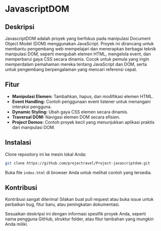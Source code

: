 # JavascriptDOM

## Deskripsi

JavascriptDOM adalah proyek yang berfokus pada manipulasi Document Object Model (DOM) menggunakan JavaScript. Proyek ini dirancang untuk membantu pengembang web mempelajari dan menerapkan berbagai teknik manipulasi DOM, seperti mengubah elemen HTML, mengelola event, dan memperbarui gaya CSS secara dinamis. Cocok untuk pemula yang ingin memperdalam pemahaman mereka tentang JavaScript dan DOM, serta untuk pengembang berpengalaman yang mencari referensi cepat.

## Fitur

- **Manipulasi Elemen:** Tambahkan, hapus, dan modifikasi elemen HTML.
- **Event Handling:** Contoh penggunaan event listener untuk menangani interaksi pengguna.
- **Dynamic Styling:** Ubah gaya CSS elemen secara dinamis.
- **Traversal DOM:** Navigasi elemen DOM secara efisien.
- **Project Demos:** Contoh proyek kecil yang menunjukkan aplikasi praktis dari manipulasi DOM.

## Instalasi

Clone repository ini ke mesin lokal Anda:

```bash
git clone https://github.com/projectravel/Project-javascriptdom.git
```

Buka file `index.html` di browser Anda untuk melihat contoh yang tersedia.

## Kontribusi

Kontribusi sangat diterima! Silakan buat pull request atau buka issue untuk perbaikan bug, fitur baru, atau peningkatan dokumentasi.

Sesuaikan deskripsi ini dengan informasi spesifik proyek Anda, seperti nama pengguna GitHub, struktur folder, atau fitur tambahan yang mungkin Anda miliki.
